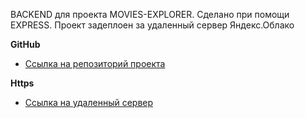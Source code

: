 BACKEND для проекта MOVIES-EXPLORER. Сделано при помощи EXPRESS.
Проект задеплоен за удаленный сервер Яндекс.Облако

**GitHub**

* [Ссылка на репозиторий проекта](https://github.com/AgeNtX477/movies-explorer-api/)

**Https**

* [Ссылка на удаленный сервер](https://api.agentx.explorer.nomoredomains.club)
